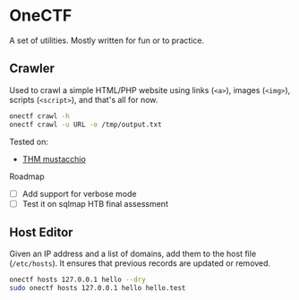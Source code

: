 # OneCTF

A set of utilities. Mostly written for fun or to practice.

## Crawler

Used to crawl a simple HTML/PHP website using links (`<a>`), images (`<img>`), scripts (`<script>`), and that's all for now.

```bash
onectf crawl -h
onectf crawl -u URL -o /tmp/output.txt
```

Tested on:

* [THM mustacchio](https://tryhackme.com/room/mustacchio)

Roadmap

* [ ] Add support for verbose mode
* [ ] Test it on sqlmap HTB final assessment

## Host Editor

Given an IP address and a list of domains, add them to the host file (`/etc/hosts`). It ensures that previous records are updated or removed.

```bash
onectf hosts 127.0.0.1 hello --dry
sudo onectf hosts 127.0.0.1 hello hello.test
```